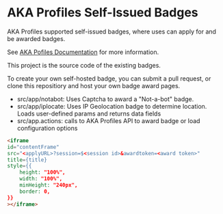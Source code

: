 # AKA Profiles Self-Issued Badges

AKA Profiles supported self-issued badges, where uses can apply for and be awarded badges.

See [AKA Pofiles Documentation](https://www.akaprofiles.com/docs/badge-integration/introduction) for more information.

This project is the source code of the existing badges.

To create your own self-hosted badge, you can submit a pull request, or clone this repositiory and host your own badge award pages.

- src/app/notabot: Uses Captcha to award a "Not-a-bot" badge.
- src/app/iplocate: Uses IP Geolocation badge to determine location. Loads user-defined params and returns data fields
- src/app.actions: calls to AKA Profiles API to award badge or load configuration options

```html
<iframe
id="contentFrame"
src="<applyURL>?session=$<session id>&awardtoken=<award token>"
title={title}
style={{
    height: "100%",
    width: "100%",
    minHeight: "240px",
    border: 0,
}}
></iframe>
```
